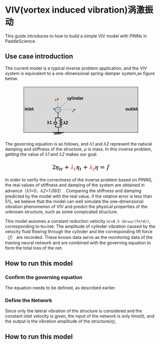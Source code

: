 # VIV(vortex induced vibration)涡激振动
This guide introduces to how to build a simple VIV model with PINNs in PaddleScience.



## Use case introduction
The current model is a typical inverse problem application, and the VIV system is equivalent to a one-dimensional spring-damper system,as figure below.

<div align="center">
<img src="image/VIV_1D_SpringDamper.png" width = "400" align=center />
</div>


The governing equation is as follows, and *λ1* and *λ2* represent the natural damping and stiffness of the structure, *ρ* is mass. In this inverse problem, getting the value of *λ1* and *λ2* makes our goal. 
<div align="center">
<img src="image/VIV_eq.png" width = "200" align=center />
</div>

In order to verify the correctness of the inverse problem based on PINNS, the real values of stiffness and damping of the system are obtained in advance（*λ1=0，λ2=1.093*）. Comparing the stiffness and damping predicted by the model with the real value, if the relative error is less than 5%, we believe that the model can well simulate the one-dimensional vibration phenomenon of VIV and predict the physical properties of the unknown structure, such as some compicated structure.

This model assumes a constant reduction velocity `Ur=8.5（Ur=u/(fn*d))`, corresponding to `Re=500`. The amplitude of cylinder vibration caused by the velocity fluid flowing through the cylinder and the corresponding lift force（*f*） are recorded. These known data serve as the monitoring data of the training neural network and  are combined with the governing equation to form the total loss of the net.

## How to run this model

### Confirm the governing equation 
The equation needs to be defined, as described earlier.

### Define the Network
Since only the lateral vibration of the structure is considered and the constant inlet velocity is given, the input of the network is only time(*t*), and the output is the vibration amplitude of the structure(*η*),


## How to run this model
